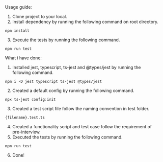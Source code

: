 Usage guide:
1. Clone project to your local.
2. Install dependency by running the following command on root directory.
```
npm install
```
3. Execute the tests by running the following command.
```
npm run test
```

What i have done:
1. Installed jest, typescript, ts-jest and @types/jest by running the following command.
```
npm i -D jest typescript ts-jest @types/jest
```
2. Created a default config by running the following command.
```
npx ts-jest config:init
```
3. Created a test script file follow the naming convention in test folder.
```
{filename}.test.ts
```
4. Created a functionality script and test case follow the requirement of pre-interview.
5. Executed the tests by running the following command.
```
npm run test
```
6. Done!